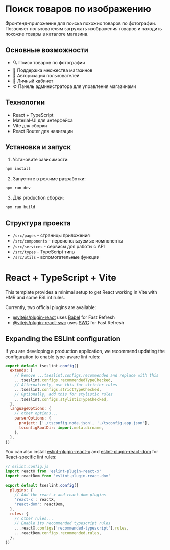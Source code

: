# Поиск товаров по изображению

Фронтенд-приложение для поиска похожих товаров по фотографии. Позволяет пользователям загружать изображения товаров и находить похожие товары в каталоге магазина.

## Основные возможности

- 🔍 Поиск товаров по фотографии
- 🏪 Поддержка множества магазинов
- 🔐 Авторизация пользователей
- 👤 Личный кабинет
- ⚙️ Панель администратора для управления магазинами

## Технологии

- React + TypeScript
- Material-UI для интерфейса
- Vite для сборки
- React Router для навигации

## Установка и запуск

1. Установите зависимости:
```bash
npm install
```

2. Запустите в режиме разработки:
```bash
npm run dev
```

3. Для production сборки:
```bash
npm run build
```

## Структура проекта

- `/src/pages` - страницы приложения
- `/src/components` - переиспользуемые компоненты
- `/src/services` - сервисы для работы с API
- `/src/types` - TypeScript типы
- `/src/utils` - вспомогательные функции

# React + TypeScript + Vite

This template provides a minimal setup to get React working in Vite with HMR and some ESLint rules.

Currently, two official plugins are available:

- [@vitejs/plugin-react](https://github.com/vitejs/vite-plugin-react/blob/main/packages/plugin-react) uses [Babel](https://babeljs.io/) for Fast Refresh
- [@vitejs/plugin-react-swc](https://github.com/vitejs/vite-plugin-react/blob/main/packages/plugin-react-swc) uses [SWC](https://swc.rs/) for Fast Refresh

## Expanding the ESLint configuration

If you are developing a production application, we recommend updating the configuration to enable type-aware lint rules:

```js
export default tseslint.config({
  extends: [
    // Remove ...tseslint.configs.recommended and replace with this
    ...tseslint.configs.recommendedTypeChecked,
    // Alternatively, use this for stricter rules
    ...tseslint.configs.strictTypeChecked,
    // Optionally, add this for stylistic rules
    ...tseslint.configs.stylisticTypeChecked,
  ],
  languageOptions: {
    // other options...
    parserOptions: {
      project: ['./tsconfig.node.json', './tsconfig.app.json'],
      tsconfigRootDir: import.meta.dirname,
    },
  },
})
```

You can also install [eslint-plugin-react-x](https://github.com/Rel1cx/eslint-react/tree/main/packages/plugins/eslint-plugin-react-x) and [eslint-plugin-react-dom](https://github.com/Rel1cx/eslint-react/tree/main/packages/plugins/eslint-plugin-react-dom) for React-specific lint rules:

```js
// eslint.config.js
import reactX from 'eslint-plugin-react-x'
import reactDom from 'eslint-plugin-react-dom'

export default tseslint.config({
  plugins: {
    // Add the react-x and react-dom plugins
    'react-x': reactX,
    'react-dom': reactDom,
  },
  rules: {
    // other rules...
    // Enable its recommended typescript rules
    ...reactX.configs['recommended-typescript'].rules,
    ...reactDom.configs.recommended.rules,
  },
})
```
